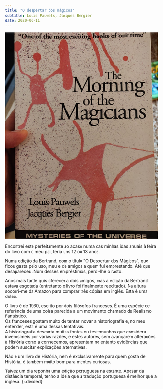 ```yaml
---
title: "O despertar dos mágicos"
subtitle: Louis Pauwels, Jacques Bergier 
date: 2020-06-11
---
```


![O despertar dos mágicos](assets/images/bk_9.jpg)

Encontrei este perfeitamente ao acaso numa das minhas idas anuais à feira do livro com o meu pai, teria uns 12 ou 13 anos.

Numa edição da Bertrand, com o título "O Despertar dos Mágicos", que ficou gasta pelo uso, meu e de amigos a quem fui emprestando. Até que desapareceu. Num desses empréstimos, perdi-lhe o rasto.

Anos mais tarde quis oferecer a dois amigos, mas a edição da Bertrand estava esgotada (entretanto o livro foi finalmente reeditado). Na altura socorri-me da Amazon para comprar três cópias em inglês. Esta é uma delas.

O livro é de 1960, escrito por dois filósofos franceses. É uma espécie de referência de uma coisa parecida a um movimento chamado de Realismo Fantástico.\
Os franceses gostam muito de tentar inovar a historiografia e, no meu entender, esta é uma dessas tentativas.\
A historiografia descarta muitas fontes ou testemunhos que considera inverosímeis por várias razões, e estes autores, sem avançarem alterações à História como a conhecemos, apresentam no entanto evidências que podem suscitar explicações alternativas.

Não é um livro de História, nem é exclusivamente para quem gosta de História, é também muito bom para mentes curiosas.

Talvez um dia reponha uma edição portuguesa na estante. Apesar da distância temporal, tenho a ideia que a tradução portuguesa é melhor que a inglesa.
{:.divided}